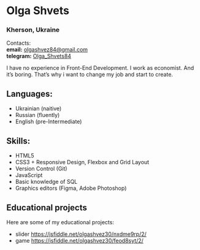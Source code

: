 # Olga Shvets

### Kherson, Ukraine

Contacts:\
**email:** olgashvez84@gmail.com\
**telegram:** [Olga_Shvets84](https://t.me/Olga_Shvets84)

I have no experience in Front-End Development. I work as economist. And it’s boring.
That’s why i want to change my job and start to create.

## Languages:
* Ukrainian (naitive)
* Russian (fluently)
* English (pre-Intermediate)

## Skills:
* HTML5
* CSS3 + Responsive Design, Flexbox and Grid Layout
* Version Control (Git)
* JavaScript 
* Basic knowledge of SQL
* Graphics editors (Figma, Adobe Photoshop)

## Educational projects
Here are some of my educational projects:
* slider https://jsfiddle.net/olgashvez30/nxdme9rp/2/
* game https://jsfiddle.net/olgashvez30/feod8syt/2/
